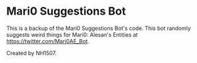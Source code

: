 # Mari0 Suggestions Bot
This is a backup of the Mari0 Suggestions Bot's code.
This bot randomly suggests weird things for Mari0: Alesan's Entities at https://twitter.com/Mari0AE_Bot.

Created by NH1507.
